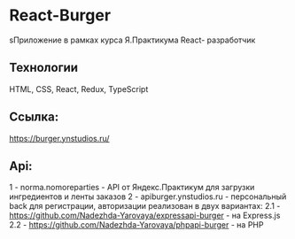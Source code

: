 # React-Burger
sПриложение в рамках курса Я.Практикума React- разработчик

## Технологии
HTML, CSS, React, Redux, TypeScript

## Ссылка: 
https://burger.ynstudios.ru/

## Api:
1 - norma.nomoreparties - API от Яндекс.Практикум для загрузки ингредиентов и ленты заказов 
2 - apiburger.ynstudios.ru - персональный back для регистрации, авторизации
реализован в двух вариантах: 
2.1 - https://github.com/Nadezhda-Yarovaya/expressapi-burger - на Express.js 
2.2 - https://github.com/Nadezhda-Yarovaya/phpapi-burger - на PHP
